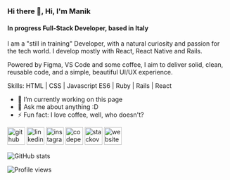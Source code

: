 ### Hi there 👋, Hi, I'm Manik
#### In progress Full-Stack Developer, based in Italy
I am a "still in training" Developer, with a natural curiosity and passion for the tech world. I develop mostly with React, React Native and Rails.

Powered by Figma, VS Code and some coffee, I aim to deliver solid, clean, reusable code, and a simple, beautiful UI/UX experience. 

Skills: HTML | CSS | Javascript ES6 | Ruby | Rails | React 

- 🔭 I’m currently working on this page 
- 💬 Ask me about anything :D 
- ⚡ Fun fact: I love coffee, well, who doesn't?  


[<img src='https://cdn.jsdelivr.net/npm/simple-icons@3.0.1/icons/github.svg' alt='github' height='40'>](https://github.com/Manik5)  [<img src='https://cdn.jsdelivr.net/npm/simple-icons@3.0.1/icons/linkedin.svg' alt='linkedin' height='40'>](https://www.linkedin.com/in/https://www.linkedin.com/in/manik-a-a-ngurah-59b228149//)  [<img src='https://cdn.jsdelivr.net/npm/simple-icons@3.0.1/icons/instagram.svg' alt='instagram' height='40'>](https://www.instagram.com/https://www.instagram.com/keysnam//)  [<img src='https://cdn.jsdelivr.net/npm/simple-icons@3.0.1/icons/codepen.svg' alt='codepen' height='40'>](https://codepen.io/https://codepen.io/manik5)  [<img src='https://cdn.jsdelivr.net/npm/simple-icons@3.0.1/icons/stackoverflow.svg' alt='stackoverflow' height='40'>](https://stackoverflow.com/users/https://stackoverflow.com/users/11517573/manik-a-a-ngurah)  [<img src='https://cdn.jsdelivr.net/npm/simple-icons@3.0.1/icons/icloud.svg' alt='website' height='40'>](manikaangurah.com)  

![GitHub stats](https://github-readme-stats.vercel.app/api?username=Manik5&show_icons=true)  

![Profile views](https://gpvc.arturio.dev/Manik5)  
